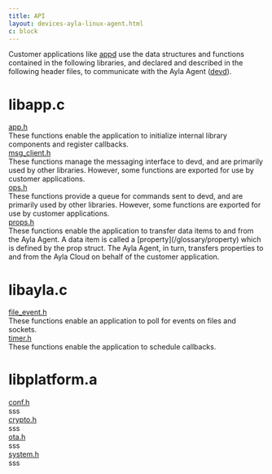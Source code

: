 ```yaml
---
title: API
layout: devices-ayla-linux-agent.html
c: block
---
```


Customer applications like [appd](https://github.com/AylaNetworks/device_linux_public/tree/master/app/appd) use the data structures and functions contained in the following libraries, and declared and described in the following header files, to communicate with the Ayla Agent ([devd](https://github.com/AylaNetworks/device_linux_public/tree/master/daemon/devd)).

# libapp.c 

<div class="row hspace">
<div class="col-lg-3 col-md-5 col-sm-12">
<a href="https://github.com/AylaNetworks/device_linux_public/blob/master/lib/app/include/app/app.h">app.h</a>
</div>
<div class="col-lg-9 col-md-7 col-sm-12">
These functions enable the application to initialize internal library components and register callbacks.
</div>
</div>

<div class="row hspace">
<div class="col-lg-3 col-md-5 col-sm-12">
<a href="https://github.com/AylaNetworks/device_linux_public/blob/master/lib/app/include/app/msg_client.h">msg_client.h</a>
</div>
<div class="col-lg-9 col-md-7 col-sm-12">
These functions manage the messaging interface to devd, and are primarily used by other libraries. However, some functions are exported for use by customer applications.
</div>
</div>

<div class="row hspace">
<div class="col-lg-3 col-md-5 col-sm-12">
<a href="https://github.com/AylaNetworks/device_linux_public/blob/master/lib/app/include/app/ops.h">ops.h</a>
</div>
<div class="col-lg-9 col-md-7 col-sm-12">
These functions provide a queue for commands sent to devd, and are primarily used by other libraries. However, some functions are exported for use by customer applications.
</div>
</div>

<div class="row hspace">
<div class="col-lg-3 col-md-5 col-sm-12">
<a href="https://github.com/AylaNetworks/device_linux_public/blob/master/lib/app/include/app/props.h">props.h</a>
</div>
<div class="col-lg-9 col-md-7 col-sm-12">
These functions enable the application to transfer data items to and from the Ayla Agent. A data item is called a [property](/glossary/property) which is defined by the prop struct. The Ayla Agent, in turn, transfers properties to and from the Ayla Cloud on behalf of the customer application.
</div>
</div>

# libayla.c

<div class="row hspace">
<div class="col-lg-3 col-md-5 col-sm-12">
<a href="https://github.com/AylaNetworks/device_linux_public/blob/master/lib/ayla/include/ayla/file_event.h">file_event.h</a>
</div>
<div class="col-lg-9 col-md-7 col-sm-12">
These functions enable an application to poll for events on files and sockets.
</div>
</div>

<div class="row hspace">
<div class="col-lg-3 col-md-5 col-sm-12">
<a href="https://github.com/AylaNetworks/device_linux_public/blob/master/lib/ayla/include/ayla/timer.h">timer.h</a>
</div>
<div class="col-lg-9 col-md-7 col-sm-12">
These functions enable the application to schedule callbacks.
</div>
</div>

# libplatform.a

<div class="row hspace">
<div class="col-lg-3 col-md-5 col-sm-12">
<a href="https://github.com/AylaNetworks/device_linux_public/blob/master/lib/platform/include/platform/conf.h">conf.h</a>
</div>
<div class="col-lg-9 col-md-7 col-sm-12">
sss
</div>
</div>

<div class="row hspace">
<div class="col-lg-3 col-md-5 col-sm-12">
<a href="https://github.com/AylaNetworks/device_linux_public/blob/master/lib/platform/include/platform/crypto.h">crypto.h</a>
</div>
<div class="col-lg-9 col-md-7 col-sm-12">
sss
</div>
</div>

<div class="row hspace">
<div class="col-lg-3 col-md-5 col-sm-12">
<a href="https://github.com/AylaNetworks/device_linux_public/blob/master/lib/platform/include/platform/ota.h">ota.h</a>
</div>
<div class="col-lg-9 col-md-7 col-sm-12">
sss
</div>
</div>

<div class="row hspace">
<div class="col-lg-3 col-md-5 col-sm-12">
<a href="https://github.com/AylaNetworks/device_linux_public/blob/master/lib/platform/include/platform/system.h">system.h</a>
</div>
<div class="col-lg-9 col-md-7 col-sm-12">
sss
</div>
</div>

